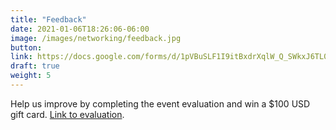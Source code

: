 ```yaml
---
title: "Feedback"
date: 2021-01-06T18:26:06-06:00
image: /images/networking/feedback.jpg
button: 
link: https://docs.google.com/forms/d/1pVBuSLF1I9itBxdrXqlW_Q_SWkxJ6TL0O7kZt6U-t-4/edit
draft: true
weight: 5
---
```


Help us improve by completing the event evaluation and win a $100 USD gift card. [Link to evaluation](https://docs.google.com/forms/d/1pVBuSLF1I9itBxdrXqlW_Q_SWkxJ6TL0O7kZt6U-t-4/edit).